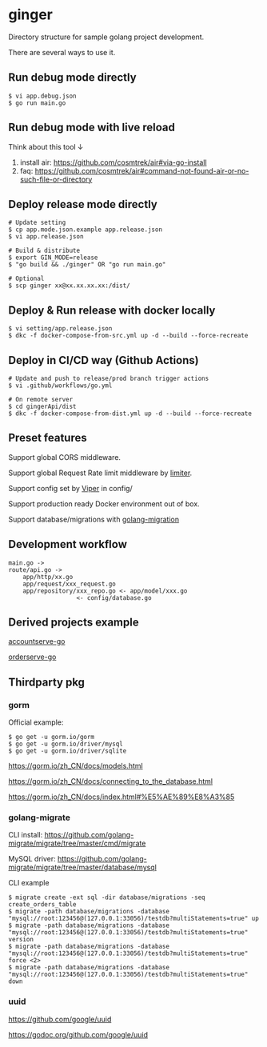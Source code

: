 # ginger 

Directory structure for sample golang project development.

There are several ways to use it.

## Run debug mode directly

```
$ vi app.debug.json
$ go run main.go
```

## Run debug mode with live reload

Think about this tool ↓
1) install air: https://github.com/cosmtrek/air#via-go-install
2) faq: https://github.com/cosmtrek/air#command-not-found-air-or-no-such-file-or-directory

## Deploy release mode directly

```
# Update setting
$ cp app.mode.json.example app.release.json
$ vi app.release.json

# Build & distribute
$ export GIN_MODE=release
$ "go build && ./ginger" OR "go run main.go"

# Optional
$ scp ginger xx@xx.xx.xx.xx:/dist/
```

## Deploy & Run release with docker locally

```
$ vi setting/app.release.json
$ dkc -f docker-compose-from-src.yml up -d --build --force-recreate
```

## Deploy in CI/CD way (Github Actions)

```
# Update and push to release/prod branch trigger actions
$ vi .github/workflows/go.yml

# On remote server
$ cd gingerApi/dist
$ dkc -f docker-compose-from-dist.yml up -d --build --force-recreate
```

## Preset features

Support global CORS middleware.

Support global Request Rate limit middleware by [limiter](https://github.com/ulule/limiter).

Support config set by [Viper](https://github.com/spf13/viper) in config/

Support production ready Docker environment out of box.

Support database/migrations with [golang-migration](https://github.com/golang-migrate/migrate)

## Development workflow

```
main.go ->
route/api.go ->
	app/http/xx.go
	app/request/xxx_request.go
	app/repository/xxx_repo.go <- app/model/xxx.go
				   <- config/database.go
```

## Derived projects example

[accountserve-go](https://github.com/farwish/accountserve-go)

[orderserve-go](https://github.com/farwish/orderserve-go)


## Thirdparty pkg

### gorm

Official example:
```
$ go get -u gorm.io/gorm
$ go get -u gorm.io/driver/mysql
$ go get -u gorm.io/driver/sqlite
```

https://gorm.io/zh_CN/docs/models.html

https://gorm.io/zh_CN/docs/connecting_to_the_database.html

https://gorm.io/zh_CN/docs/index.html#%E5%AE%89%E8%A3%85


### golang-migrate

CLI install: https://github.com/golang-migrate/migrate/tree/master/cmd/migrate

MySQL driver: https://github.com/golang-migrate/migrate/tree/master/database/mysql

CLI example
```
$ migrate create -ext sql -dir database/migrations -seq create_orders_table
$ migrate -path database/migrations -database "mysql://root:123456@(127.0.0.1:33056)/testdb?multiStatements=true" up
$ migrate -path database/migrations -database "mysql://root:123456@(127.0.0.1:33056)/testdb?multiStatements=true" version
$ migrate -path database/migrations -database "mysql://root:123456@(127.0.0.1:33056)/testdb?multiStatements=true" force <2>
$ migrate -path database/migrations -database "mysql://root:123456@(127.0.0.1:33056)/testdb?multiStatements=true" down
```

### uuid

https://github.com/google/uuid

https://godoc.org/github.com/google/uuid
